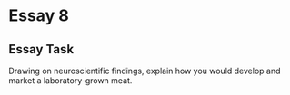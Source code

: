 # Essay 8

## Essay Task

Drawing on neuroscientific findings, explain how you would develop and market a laboratory-grown meat.
